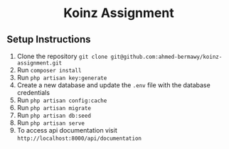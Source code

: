 # <p align="center">Koinz Assignment</p>

## Setup Instructions

1. Clone the repository `git clone git@github.com:ahmed-bermawy/koinz-assignment.git`
2. Run `composer install`
3. Run `php artisan key:generate`
4. Create a new database and update the `.env` file with the database credentials 
5. Run `php artisan config:cache`
6. Run `php artisan migrate`
7. Run `php artisan db:seed`
8. Run `php artisan serve`
9. To access api documentation visit `http://localhost:8000/api/documentation`